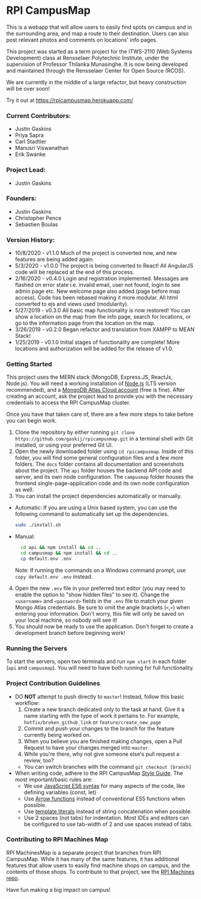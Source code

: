 # RPI CampusMap #


This is a webapp that will allow users to easily find spots on campus and in the surrounding area, and map a route to their destination. Users can also post relevant photos and comments on locations' info pages.

This project was started as a term project for the ITWS-2110 (Web Systems Development) class at Rensselaer Polytechnic Institute, under the supervision of Professor Thilanka Munasinghe. It is now being developed and maintained through the Rensselaer Center for Open Source (RCOS).

We are currently in the middle of a large refactor, but heavy construction will be over soon!

Try it out at https://rpicampusmap.herokuapp.com/

### Current Contributors:
* Justin Gaskins
* Priya Sapra
* Carl Stadtler
* Manusri Viswanathan
* Erik Swanke

### Project Lead:
* Justin Gaskins

### Founders:
* Justin Gaskins
* Christopher Pence
* Sebastien Boulas

### Version History:
* 10/8/2020 - v1.1.0 Much of the project is converted now, and new features are being added again.
* 5/3/2020 - v1.0.0 The project is being converted to React! All AngularJS code will be replaced at the end of this process.
* 2/16/2020 - v0.4.0 Login and registration implemented. Messages are flashed on error state i.e. invalid email,
user not found, login to see admin page etc. New welcome page also added (page before map access). Code has been rebased making it more modular. All html converted to ejs and views used (modularity).
* 5/27/2019 - v0.3.0 All basic map functionality is now restored! You can show a location on the map from the info page, search for locations, or go to the information page from the location on the map.
* 3/26/2019 - v0.2.0 Began refactor and translation from XAMPP to MEAN Stack!
* 1/25/2019 - v0.1.0 Initial stages of functionality are complete! More locations and authorization will be added for the release of v1.0.

### Getting Started
This project uses the MERN stack (MongoDB, Express.JS, ReactJs, Node.js). You will need a working installation of [Node.js](https://nodejs.org/en/) (LTS version recommended), and a [MongoDB Atlas Cloud account](https://www.mongodb.com/cloud/atlas) (free is fine). After creating an account, ask the project lead to provide you with the necessary credentials to access the RPI CampusMap cluster.

Once you have that taken care of, there are a few more steps to take before you can begin work.
1. Clone the repository by either running `git clone https://github.com/gaskij/rpicampusmap.git` in a terminal shell with Git installed, or using your preferred Git UI.
2. Open the newly downloaded folder using `cd rpicampusmap`. Inside of this folder, you will find some general configuration files and a few more folders. The `docs` folder contains all documentation and screenshots about the project. The `api` folder houses the backend API code and server, and its own node configuration. The `campusmap` folder houses the frontend single-page-application code and its own node configuration as well.
3. You can install the project dependencies automatically or manually.
  - Automatic:
    If you are using a Unix based system, you can use the following command to automatically set up the dependencies.
    ```bash
    sudo ./install.sh
    ```
  - Manual:
    ```bash
      cd api && npm install && cd ..
      cd campusmap && npm install && cd ..
      cp default.env .env
    ```
    Note: If running the commands on a Windows command prompt, use `copy default.env .env` instead.
4. Open the new `.env` file in your preferred text editor (you may need to enable the option to "show hidden files" to see it). Change the `<username>` and `<password>` fields in the `.env` file to match your given Mongo Atlas credentials. Be sure to omit the angle brackets (`<`,`>`) when entering your information. Don't worry, this file will only be saved on your local machine, so nobody will see it!
5. You should now be ready to use the application. Don't forget to create a development branch before beginning work!

### Running the Servers
To start the servers, open two terminals and run `npm start` in each folder (`api` and `campusmap`). You will need to have both running for full functionality.

### Project Contribution Guidelines
* DO **NOT** attempt to push directly to `master`! Instead, follow this basic workflow:
  1. Create a new branch dedicated only to the task at hand. Give it a name starting with the type of work it pertains to. For example, `hotfix/broken_github_link` or `feature/create_new_page`
  2. Commit and push your changes to the branch for the feature currently being worked on.
  3. When you believe you are finished making changes, open a Pull Request to have your changes merged into `master`.
  4. While you're there, why not give someone else's pull request a review, too?
  * You can switch branches with the command `git checkout [branch]`
* When writing code, adhere to the RPI CampusMap [Style Guide](https://github.com/gaskij/rpicampusmap/wiki/Style-Guide). The most important/basic rules are:
  * We use [JavaScript ES6 syntax](https://www.freecodecamp.org/news/write-less-do-more-with-javascript-es6-5fd4a8e50ee2/) for many aspects of the code, like defining variables (const, let)
  * Use [Arrow functions](https://javascript.info/arrow-functions-basics) instead of conventional ES5 functions when possible.
  * Use [template literals](https://developer.mozilla.org/en-US/docs/Web/JavaScript/Reference/Template_literals) instead of string concatenation when possible.
  * Use 2 spaces (not tabs) for indentation. Most IDEs and editors can be configured to use tab-width of 2 and use spaces instead of tabs.

### Contributing to RPI Machines Map
RPI MachinesMap is a separate project that branches from RPI CampusMap. While it has many of the same features, it has additional features that allow users to easily find machine shops on campus, and the contents of those shops. To contribute to that project, see the [RPI Machines repo](https://github.com/gwild37/RPI-Machines).

Have fun making a big impact on campus!
